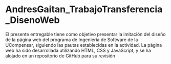 # AndresGaitan_TrabajoTransferencia_DisenoWeb
El presente entregable tiene como objetivo presentar la imitación del diseño de la página web del programa de Ingeniería de Software de la UCompensar, siguiendo las pautas establecidas en la actividad. La página web ha sido desarrollada utilizando HTML, CSS y JavaScript, y se ha alojado en un repositorio de GitHub para su revisión
